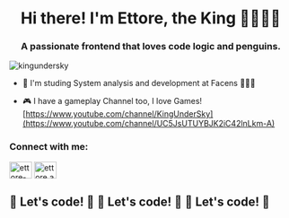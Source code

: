 <h1 align="center">Hi there! I'm Ettore, the King 👑👨🏽‍💻</h1>
<h3 align="center">A passionate frontend that loves code logic and penguins.</h3>

<p align="left"> <img src=https://komarev.com/ghpvc/?username=kingundersky&label=Profile%20views&color=0e75b6&style=flat" alt="kingundersky" /> </p>

- 📝 I'm studing System analysis and development at Facens 👨🏾‍🎓

- :video_game: I have a gameplay Channel too, I love Games! [https://www.youtube.com/channel/KingUnderSky](https://www.youtube.com/channel/UC5JsUTUYBJK2iC42lnLkm-A)

  

<h3 align="left">Connect with me:</h3>
<p align="left">
<a href="https://www.linkedin.com/in/ettorealessandro777" target="blank"><img align="center" src="https://cdn.jsdelivr.net/npm/simple-icons@3.0.1/icons/linkedin.svg" alt="ettore-alessandro-rollo-527784198" height="30" width="40" /></a>
<a href="https://www.instagram.com/ettore.alessandro/" target="blank"><img align="center" src="https://cdn.jsdelivr.net/npm/simple-icons@3.0.1/icons/instagram.svg" alt="ettore.alessandro" height="30" width="40" /></a>
</p>


## 🚀 Let's code! 🚀 🚀 Let's code! 🚀 🚀 Let's code! 🚀
